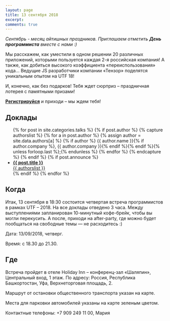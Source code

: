 ```yaml
---
layout: page
title: 13 сентября 2018
excerpt:
comments: true
---
```


*Сентябрь - месяц айтишных праздников. Приглашаем отметить **День программиста** вместе с нами :)*

Мы расскажем, как уместили в одном решении 20 различных приложений, которыми пользуется каждая 2-я российская компания!  А также, как добиться высокого коэффициента «переиспользования» кода… Ведущие JS разработчики компании «Тензор» поделятся уникальным опытом на UTF 18!

И, конечно, как без подарков! Тебя ждет сюрприз – праздничная лотерея с памятными призами!

[**Регистрируйся**][register] и приходи – мы ждем тебя!


Доклады
-------

<ul class="post-list">
{% for post in site.categories.talks %}
  {% if post.author %}
    {% capture authorslist %}
      {% for a in post.author %}
        {% assign author = site.data.authors[a] %}
        {% if author %} {{ author.name }}{% if author.company %}, {{ author.company }}{% endif %}{% endif %}{% unless forloop.last %};{% endunless %}
      {% endfor %}
    {% endcapture %}
  {% endif %}
  {% if post.announce %}
  <li><a href="{{ site.url }}{{ post.url }}"><b>{{ post.title }}</b><br/>{{ authorslist }}</a></li>
  {% endif %}
{% endfor %}
</ul>

Когда
-----

Итак, 13 сентября в 18:30 состоится четвертая встреча программистов в рамках UTF – 2018.  На все доклады отведено 3 часа. Между выступлениями запланирован 10-минутный кофе-брейк, чтобы вы могли перекусить. А после, приходи на after-party, где можно будет пообщаться на свободные темы — не расходитесь :)

Дата: 13/09/2018, четверг.

Время: с 18.30 до 21.30.


Где
---

Встреча пройдет в отеле Holiday Inn – конференц-зал «Шаляпин», Центральный вход, 1 этаж. По адресу: Россия, Республика Башкортостан, Уфа, Верхнеторговая площадь, 2. 

Маршрут от остановки общественного транспорта указан на карте.

Места для парковки автомобилей указаны на карте зеленым цветом.

Контактные телефоны: +7 909 249 11 00, Мария


<script type="text/javascript" charset="utf-8" async src="https://api-maps.yandex.ru/services/constructor/1.0/js/?sid=07cEbZAuz88f1MHBau5pUv2p-tKHd60J&width=630&height=630&lang=ru_RU&sourceType=constructor&scroll=true"></script>

<!--
<ul class="post-list">
{% for post in site.posts limit:10 %}
  <li><article><a href="{{ site.url }}{{ post.url }}">{{ post.title }} <span class="entry-date"><time datetime="{{ post.date | date_to_xmlschema }}">{{ post.date | date: "%B %d, %Y" }}</time></span></a></article></li>
{% endfor %}
</ul>
-->

[register]: /register/
[place]: http://territory3000.ru/
[tensor]: http://tensor.ru/
[speakers]: /speakers/
